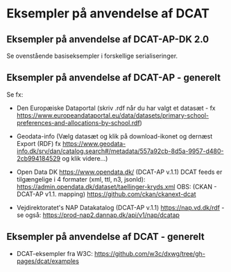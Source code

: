 # Eksempler på anvendelse af DCAT

## Eksempler på anvendelse af DCAT-AP-DK 2.0
Se ovenstående basiseksempler i forskellige serialiseringer. 

## Eksempler på anvendelse af DCAT-AP - generelt
Se fx:

* Den Europæiske Dataportal (skriv .rdf når du har valgt et datasæt - fx
https://www.europeandataportal.eu/data/datasets/primary-school-preferences-and-allocations-by-school.rdf)

* Geodata-info (Vælg datasæt og klik på download-ikonet og dernæst Export (RDF)
fx https://www.geodata-info.dk/srv/dan/catalog.search#/metadata/557a92cb-8d5a-9957-d480-2cb994184529 og klik videre...)

* Open Data DK https://www.opendata.dk/ (DCAT-AP v.1.1)
DCAT feeds er tilgængelige i 4 formater (xml, ttl, n3, jsonld): https://admin.opendata.dk/dataset/taellinger-kryds.xml
OBS: (CKAN - DCAT-AP v1.1. mapping) https://github.com/ckan/ckanext-dcat

* Vejdirektoratet's NAP Datakatalog (DCAT-AP v.1.1) https://nap.vd.dk/rdf - se også: https://prod-nap2.dannap.dk/api/v1/nap/dcatap

## Eksempler på anvendelse af DCAT - generelt
* DCAT-eksempler fra W3C: https://github.com/w3c/dxwg/tree/gh-pages/dcat/examples
